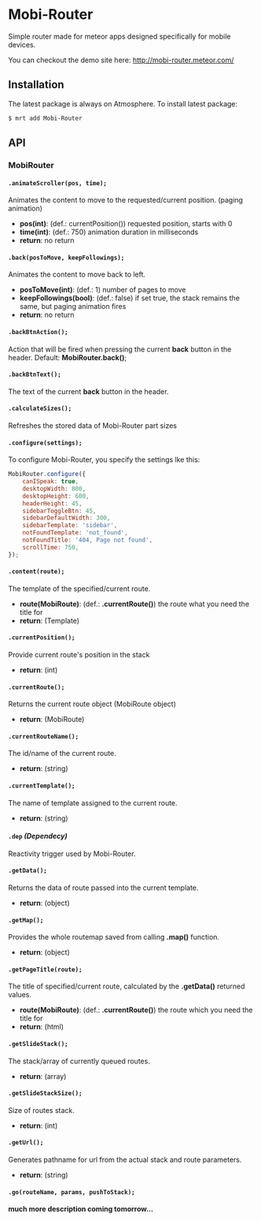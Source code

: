 # Mobi-Router

Simple router made for meteor apps designed specifically for mobile devices. 

You can checkout the demo site here: http://mobi-router.meteor.com/


## Installation

The latest package is always on Atmosphere. To install latest package:

```sh
$ mrt add Mobi-Router
```

## API

### MobiRouter

#### `.animateScroller(pos, time);`

Animates the content to move to the requested/current position. (paging animation)

* **pos(int)**: (def.: currentPosition()) requested position, starts with 0
* **time(int)**: (def.: 750) animation duration in milliseconds
* **return**: no return


#### `.back(posToMove, keepFollowings);`

Animates the content to move back to left.

* **posToMove(int)**: (def.: 1) number of pages to move
* **keepFollowings(bool)**: (def.: false) if set true, the stack remains the same, but paging animation fires
* **return**: no return


#### `.backBtnAction();`

Action that will be fired when pressing the current **back** button in the header. Default: **MobiRouter.back()**;


#### `.backBtnText();`

The text of the current **back** button in the header.


#### `.calculateSizes();`

Refreshes the stored data of Mobi-Router part sizes

#### `.configure(settings);`

To configure Mobi-Router, you specify the settings lke this:

```js
MobiRouter.configure({
    canISpeak: true,
    desktopWidth: 800,
    desktopHeight: 600,
    headerHeight: 45,                 
    sidebarToggleBtn: 45,
    sidebarDefaultWidth: 300,
    sidebarTemplate: 'sidebar',
    notFoundTemplate: 'not_found',
    notFoundTitle: '404, Page not found',
    scrollTime: 750,
});
```

#### `.content(route);`

The template of the specified/current route.

* **route(MobiRoute)**: (def.: **.currentRoute()**) the route what you need the title for
* **return**: (Template)


#### `.currentPosition();`

Provide current route's position in the stack

* **return**: (int)


#### `.currentRoute();`

Returns the current route object (MobiRoute object)

* **return**: (MobiRoute)


#### `.currentRouteName();`

The id/name of the current route.

* **return**: (string)


#### `.currentTemplate();`

The name of template assigned to the current route.

* **return**: (string)


#### `.dep` *(Dependecy)*

Reactivity trigger used by Mobi-Router.


#### `.getData();`

Returns the data of route passed into the current template.

* **return**: (object)


#### `.getMap();`

Provides the whole routemap saved from calling **.map()** function.

* **return**: (object)


#### `.getPageTitle(route);`

The title of specified/current route, calculated by the **.getData()** returned values.

* **route(MobiRoute)**: (def.: **.currentRoute()**) the route which you need the title for
* **return**: (html)


#### `.getSlideStack();`

The stack/array of currently queued routes.

* **return**: (array)


#### `.getSlideStackSize();`

Size of routes stack.

* **return**: (int)


#### `.getUrl();`

Generates pathname for url from the actual stack and route parameters.

* **return**: (string)


#### `.go(routeName, params, pushToStack);`



**much more description coming tomorrow...**
  
